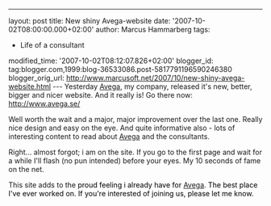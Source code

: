---
layout: post
title: New shiny Avega-website
date: '2007-10-02T08:00:00.000+02:00'
author: Marcus Hammarberg
tags:
  - Life of a consultant

modified_time: '2007-10-02T08:12:07.826+02:00'
blogger_id: tag:blogger.com,1999:blog-36533086.post-5817791196590246380
blogger_orig_url: http://www.marcusoft.net/2007/10/new-shiny-avega-website.html ---
Yesterday [Avega](http://www.avega.se/), my company, released it's new,
better, bigger and nicer website. And it really is! Go there now:
<http://www.avega.se/>

Well worth the wait and a major, major improvement over the last one.
Really nice design and easy on the eye. And quite informative also -
lots of interesting content to read about [Avega](http://www.avega.se/)
and the consultants.

Right... almost forgot; i am on the site. If you go to the first page
and wait for a while I'll flash (no pun intended) before your eyes. My
10 seconds of fame on the net.

This site adds to the <span style="color:#ffff00;"><span
style="color:#000000;">proud feeling i already have for
[Avega](http://www.avega.se/). The best place I've ever worked on. If
you're interested of joining us, please let me know.
